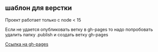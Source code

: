 ## шаблон для верстки

Проект работает только с node < 15

Если не удается опубликовать ветку в gh-pages то надо попробовать удалить папку .publish и создать ветку gh-pages

[Ссылка на gh-pages](https://koderhun.github.io/landing/dist/)